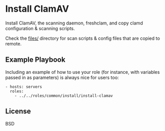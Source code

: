 Install ClamAV
=========

Install ClamAV, the scanning daemon, freshclam, and copy clamd configuration & scanning scripts.

Check the [files/](./files/) directory for scan scripts & config files that are copied to remote.

Example Playbook
----------------

Including an example of how to use your role (for instance, with variables passed in as parameters) is always nice for users too:

    - hosts: servers
      roles:
        - ../../roles/common/install/install-clamav


License
-------

BSD
